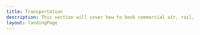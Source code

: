 ```yaml
---
title: Transportation
description: This section will cover how to book commercial air, rail, and rental cars. 
layout: landingPage
---
```

